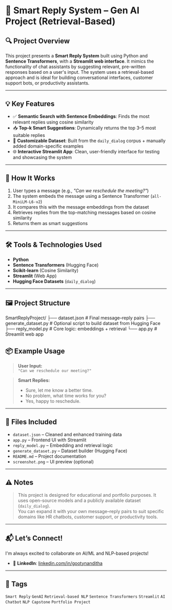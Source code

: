 # 💬 Smart Reply System – Gen AI Project (Retrieval-Based)

## 🔍 Project Overview

This project presents a **Smart Reply System** built using Python and **Sentence Transformers**, with a **Streamlit web interface**. It mimics the functionality of chat assistants by suggesting relevant, pre-written responses based on a user's input. The system uses a retrieval-based approach and is ideal for building conversational interfaces, customer support bots, or productivity assistants.

---

## 💡 Key Features

- ✅ **Semantic Search with Sentence Embeddings**: Finds the most relevant replies using cosine similarity
- 📥 **Top-k Smart Suggestions**: Dynamically returns the top 3–5 most suitable replies
- 📂 **Customizable Dataset**: Built from the `daily_dialog` corpus + manually added domain-specific examples
- 🌐 **Interactive Streamlit App**: Clean, user-friendly interface for testing and showcasing the system

---

## 🧠 How It Works

1. User types a message (e.g., *"Can we reschedule the meeting?"*)
2. The system embeds the message using a Sentence Transformer (`all-MiniLM-L6-v2`)
3. It compares this with the message embeddings from the dataset
4. Retrieves replies from the top-matching messages based on cosine similarity
5. Returns them as smart suggestions

---

## 🛠️ Tools & Technologies Used

- **Python**
- **Sentence Transformers** (Hugging Face)
- **Scikit-learn** (Cosine Similarity)
- **Streamlit** (Web App)
- **Hugging Face Datasets** (`daily_dialog`)

---

## 🖼️ Project Structure

SmartReplyProject/
├── dataset.json # Final message–reply pairs
├── generate_dataset.py # Optional script to build dataset from Hugging Face
├── reply_model.py # Core logic: embeddings + retrieval
└── app.py # Streamlit web app

## 📦 Example Usage

> **User Input:**  
> `"Can we reschedule our meeting?"`

> **Smart Replies:**  
> - Sure, let me know a better time.  
> - No problem, what time works for you?  
> - Yes, happy to reschedule.

---

## 📁 Files Included

- `dataset.json` – Cleaned and enhanced training data  
- `app.py` – Frontend UI with Streamlit  
- `reply_model.py` – Embedding and retrieval logic  
- `generate_dataset.py` – Dataset builder (Hugging Face)  
- `README.md` – Project documentation  
- `screenshot.png` – UI preview (optional)

---

## ⚠️ Notes

> This project is designed for educational and portfolio purposes. It uses open-source models and a publicly available dataset (`daily_dialog`).  
> You can expand it with your own message–reply pairs to suit specific domains like HR chatbots, customer support, or productivity tools.

---

## 📬 Let’s Connect!

I'm always excited to collaborate on AI/ML and NLP-based projects!

- 🔗 **LinkedIn**: [linkedin.com/in/gootynanditha](https://linkedin.com/in/gootynanditha)

---

## 🔖 Tags

`Smart Reply` `GenAI` `Retrieval-based NLP` `Sentence Transformers` `Streamlit` `AI Chatbot` `NLP Capstone` `Portfolio Project`
